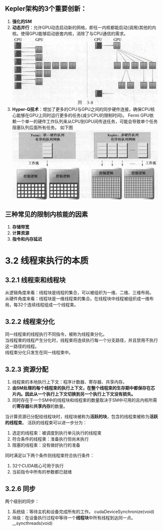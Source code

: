 ## Kepler架构的3个重要创新：
1. **强化的SM**
2. **动态并行**：允许GPU动态启动新的网格，即任一内核都能启动(调用)其他的内核。使得GPU能够启动嵌套内核，消除了与CPU通信的需求。
![动态并行](../imgs/动态并行.png)
3. **Hyper-Q技术**：增加了更多的CPU与GPU之间的同步硬件连接，确保CPU核心能够在GPU上同时运行更多的任务(减少CPU的限制时间)。  Fermi GPU依赖一个单一的硬件工作队列来从CPU到GPU间传送任务，可能会导致单个任务阻塞队列后面所有任务。 如下图
![Hyper-Q](../imgs/Hyper-Q.png)


## 三种常见的限制内核能的因素
1. **存储带宽**
2. **计算资源**
3. **指令和内存延迟**

# 3.2 线程束执行的本质

## 3.2.1 线程束和线程块
从逻辑角度来看：线程块是线程的集合，可以被组织为一维、二维、三维布局。  <br>
从硬件角度来看：线程块是一维线程束的集合。在线程块中线程被组织成一维布局，每32个连续线程组成一个线程束。

## 3.2.2 线程束分化
同一线程束的线程执行不同指令，被称为线程束分化。 <br>
当线程束的线程产生分化时，线程束将连续执行每一个分支路径，并且禁用不执行这一路径的线程。 <br>
线程束分化只发生在同一线程束中。

## 3.2.3 资源分配
1. 线程束的本地执行上下文：程序计数器、寄存器、共享内存。 <br>
2. **由SM处理的每个线程束的执行上下文，在整个线程束的生存期中都保存在芯片内。因此从一个执行上下文切换到另一个执行上下文没有损失。** <br>
3. 同时存在于一个SM中的线程块和线程束的数量取决于SM中可用的且内核所需的**寄存器**和**共享内存**的数量。

当计算资源已分配给线程块时，线程块被称为**活跃的块**，包含的线程束被称为**活跃的线程束**。 活跃的线程束可以进一步分为：
1. 选定的线程束：被调度到执行单元执行的线程束
2. 符合条件的线程束：准备执行但尚未执行
3. 阻塞的线程束：没有做好执行的准备

同时满足以下两个条件则线程束符合执行条件：
1. 32个CUDA核心可用于执行
2. 当前指令中所有的参数都已就绪


## 3.2.6 同步
两个级别的同步：
1. 系统级：等待主机和设备完成所有的工作。 cudaDeviceSynchronize(void)
2. 块级：在设备执行过程中等待一个**线程块**中所有线程到达同一点。 __syncthreads(void)
